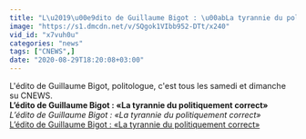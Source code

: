 ```yaml
---
title: "L\u2019\u00e9dito de Guillaume Bigot : \u00abLa tyrannie du politiquement correct\u00bb"
image: "https://s1.dmcdn.net/v/SQgok1VIbb952-DTt/x240"
vid_id: "x7vuh0u"
categories: "news"
tags: ["CNEWS",]
date: "2020-08-29T18:20:08+03:00"
---
```

L'édito de Guillaume Bigot, politologue, c'est tous les samedi et dimanche su CNEWS.<br><b>L’édito de Guillaume Bigot : «La tyrannie du politiquement correct»</b><br> <i>L’édito de Guillaume Bigot : «La tyrannie du politiquement correct»</i><br> <u>L’édito de Guillaume Bigot : «La tyrannie du politiquement correct»</u>
